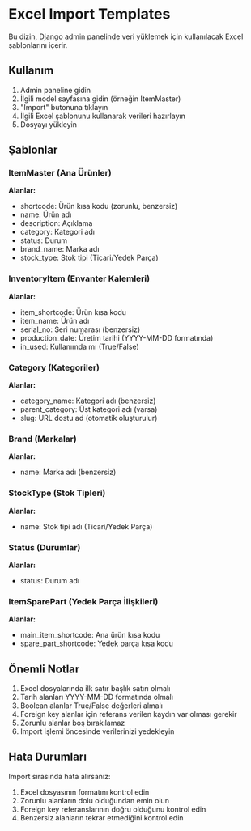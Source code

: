# Excel Import Templates

Bu dizin, Django admin panelinde veri yüklemek için kullanılacak Excel şablonlarını içerir.

## Kullanım

1. Admin paneline gidin
2. İlgili model sayfasına gidin (örneğin ItemMaster)
3. "Import" butonuna tıklayın
4. İlgili Excel şablonunu kullanarak verileri hazırlayın
5. Dosyayı yükleyin

## Şablonlar

### ItemMaster (Ana Ürünler)
**Alanlar:**
- shortcode: Ürün kısa kodu (zorunlu, benzersiz)
- name: Ürün adı
- description: Açıklama
- category: Kategori adı
- status: Durum
- brand_name: Marka adı
- stock_type: Stok tipi (Ticari/Yedek Parça)

### InventoryItem (Envanter Kalemleri)
**Alanlar:**
- item_shortcode: Ürün kısa kodu
- item_name: Ürün adı
- serial_no: Seri numarası (benzersiz)
- production_date: Üretim tarihi (YYYY-MM-DD formatında)
- in_used: Kullanımda mı (True/False)

### Category (Kategoriler)
**Alanlar:**
- category_name: Kategori adı (benzersiz)
- parent_category: Üst kategori adı (varsa)
- slug: URL dostu ad (otomatik oluşturulur)

### Brand (Markalar)
**Alanlar:**
- name: Marka adı (benzersiz)

### StockType (Stok Tipleri)
**Alanlar:**
- name: Stok tipi adı (Ticari/Yedek Parça)

### Status (Durumlar)
**Alanlar:**
- status: Durum adı

### ItemSparePart (Yedek Parça İlişkileri)
**Alanlar:**
- main_item_shortcode: Ana ürün kısa kodu
- spare_part_shortcode: Yedek parça kısa kodu

## Önemli Notlar

1. Excel dosyalarında ilk satır başlık satırı olmalı
2. Tarih alanları YYYY-MM-DD formatında olmalı
3. Boolean alanlar True/False değerleri almalı
4. Foreign key alanlar için referans verilen kaydın var olması gerekir
5. Zorunlu alanlar boş bırakılamaz
6. Import işlemi öncesinde verilerinizi yedekleyin

## Hata Durumları

Import sırasında hata alırsanız:
1. Excel dosyasının formatını kontrol edin
2. Zorunlu alanların dolu olduğundan emin olun
3. Foreign key referanslarının doğru olduğunu kontrol edin
4. Benzersiz alanların tekrar etmediğini kontrol edin
